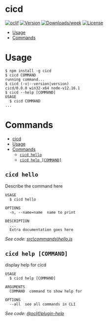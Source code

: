 cicd
====



[![oclif](https://img.shields.io/badge/cli-oclif-brightgreen.svg)](https://oclif.io)
[![Version](https://img.shields.io/npm/v/cicd.svg)](https://npmjs.org/package/cicd)
[![Downloads/week](https://img.shields.io/npm/dw/cicd.svg)](https://npmjs.org/package/cicd)
[![License](https://img.shields.io/npm/l/cicd.svg)](https://github.com/yanchen01/cicd_cli/blob/master/package.json)

<!-- toc -->
* [Usage](#usage)
* [Commands](#commands)
<!-- tocstop -->
# Usage
<!-- usage -->
```sh-session
$ npm install -g cicd
$ cicd COMMAND
running command...
$ cicd (-v|--version|version)
cicd/0.0.0 win32-x64 node-v12.16.1
$ cicd --help [COMMAND]
USAGE
  $ cicd COMMAND
...
```
<!-- usagestop -->
# Commands
<!-- commands -->
- [cicd](#cicd)
- [Usage](#usage)
- [Commands](#commands)
  - [`cicd hello`](#cicd-hello)
  - [`cicd help [COMMAND]`](#cicd-help-command)

## `cicd hello`

Describe the command here

```
USAGE
  $ cicd hello

OPTIONS
  -n, --name=name  name to print

DESCRIPTION
  ...
  Extra documentation goes here
```

_See code: [src\commands\hello.js](https://github.com/yanchen01/cicd_cli/blob/v0.0.0/src\commands\hello.js)_

## `cicd help [COMMAND]`

display help for cicd

```
USAGE
  $ cicd help [COMMAND]

ARGUMENTS
  COMMAND  command to show help for

OPTIONS
  --all  see all commands in CLI
```

_See code: [@oclif/plugin-help](https://github.com/oclif/plugin-help/blob/v3.2.0/src\commands\help.ts)_
<!-- commandsstop -->
